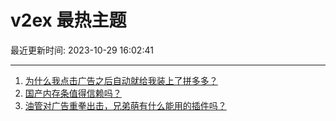 # v2ex 最热主题

最近更新时间: 2023-10-29 16:02:41

--- 
1. [为什么我点击广告之后自动就给我装上了拼多多？](https://www.v2ex.com/t/986359) 
2. [国产内存条值得信赖吗？](https://www.v2ex.com/t/986365) 
3. [油管对广告重拳出击，兄弟萌有什么能用的插件吗？](https://www.v2ex.com/t/986371) 
